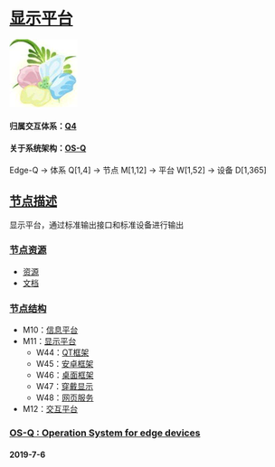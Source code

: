 ﻿# [显示平台](https://github.com/OS-Q/M11) 
[![sites](OS-Q/OS-Q.png)](http://www.OS-Q.com)
#### 归属交互体系：[Q4](https://github.com/OS-Q/Q4)
#### 关于系统架构：[OS-Q](https://github.com/OS-Q/OS-Q)
Edge-Q -> 体系 Q[1,4] -> 节点 M[1,12] -> 平台 W[1,52] -> 设备 D[1,365]
## [节点描述](https://github.com/OS-Q/M11/wiki)

显示平台，通过标准输出接口和标准设备进行输出

### [节点资源](https://github.com/OS-Q/M11)

* [资源](src/)
* [文档](docs/)

### [节点结构](https://github.com/OS-Q/Q4)

* M10：[信息平台](https://github.com/OS-Q/M10)
* M11：[显示平台](https://github.com/OS-Q/M11)
    * W44：[QT框架](https://github.com/OS-Q/W44)
    * W45：[安卓框架](https://github.com/OS-Q/W45)
    * W46：[桌面框架](https://github.com/OS-Q/W46)
    * W47：[穿戴显示](https://github.com/OS-Q/W47)
    * W48：[网页服务](https://github.com/OS-Q/W48)
* M12：[交互平台](https://github.com/OS-Q/M12)

### [OS-Q : Operation System for edge devices](http://www.OS-Q.com/Edge/M11)
####  2019-7-6